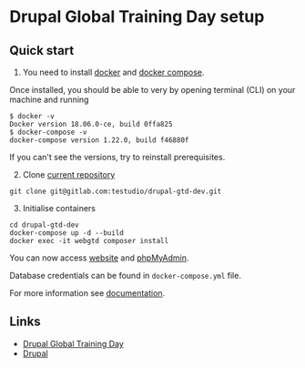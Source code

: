 # Drupal Global Training Day setup

## Quick start

1. You need to install [docker](https://docs.docker.com/install/) and [docker compose](https://docs.docker.com/compose/install/).
  
  Once installed, you should be able to very by opening terminal (CLI) 
  on your machine and running
  
  ```
  $ docker -v
  Docker version 18.06.0-ce, build 0ffa825
  $ docker-compose -v
  docker-compose version 1.22.0, build f46880f
  ```
  
  If you can't see the versions, try to reinstall prerequisites.
  
2. Clone [current repository](https://gitlab.com/testudio/drupal-gtd-dev/)
  
  ```
  git clone git@gitlab.com:testudio/drupal-gtd-dev.git
  ```
  
3. Initialise containers

  ```
  cd drupal-gtd-dev
  docker-compose up -d --build
  docker exec -it webgtd composer install
  ```
  
  You can now access [website](http://0.0.0.0:6060) and [phpMyAdmin](http://0.0.0.0:7070).
  
  Database credentials can be found in `docker-compose.yml` file.
  
For more information see [documentation](./docs/README.md).

## Links

* [Drupal Global Training Day](https://groups.drupal.org/node/512931)
* [Drupal](https://www.drupal.org/)
